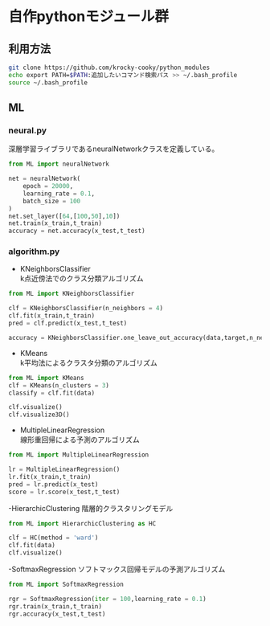 # 自作pythonモジュール群
## 利用方法
```sh
git clone https://github.com/krocky-cooky/python_modules
echo export PATH=$PATH:追加したいコマンド検索パス >> ~/.bash_profile
source ~/.bash_profile
```
## ML
### neural.py
深層学習ライブラリであるneuralNetworkクラスを定義している。
```python
from ML import neuralNetwork

net = neuralNetwork(
    epoch = 20000,
    learning_rate = 0.1,
    batch_size = 100
)
net.set_layer([64,[100,50],10])
net.train(x_train,t_train)
accuracy = net.accuracy(x_test,t_test)
```

### algorithm.py
- KNeighborsClassifier  
k点近傍法でのクラス分類アルゴリズム
```python
from ML import KNeighborsClassifier

clf = KNeighborsClassifier(n_neighbors = 4)
clf.fit(x_train,t_train)
pred = clf.predict(x_test,t_test)

accuracy = KNeighborsClassifier.one_leave_out_accuracy(data,target,n_neighbors = 4)
```
- KMeans  
k平均法によるクラスタ分類のアルゴリズム
```python
from ML import KMeans
clf = KMeans(n_clusters = 3)
classify = clf.fit(data)

clf.visualize()
clf.visualize3D()
```
- MultipleLinearRegression  
線形重回帰による予測のアルゴリズム
```python
from ML import MultipleLinearRegression

lr = MultipleLinearRegression()
lr.fit(x_train,t_train)
pred = lr.predict(x_test)
score = lr.score(x_test,t_test)
```
-HierarchicClustering
階層的クラスタリングモデル
```python
from ML import HierarchicClustering as HC

clf = HC(method = 'ward')
clf.fit(data)
clf.visualize()
```
-SoftmaxRegression
ソフトマックス回帰モデルの予測アルゴリズム
```python
from ML import SoftmaxRegression

rgr = SoftmaxRegression(iter = 100,learning_rate = 0.1)
rgr.train(x_train,t_train)
rgr.accuracy(x_test,t_test)

